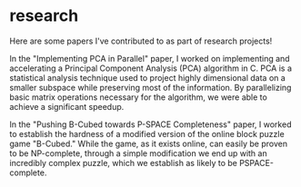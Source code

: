 # research
Here are some papers I've contributed to as part of research projects!

In the "Implementing PCA in Parallel" paper, I worked on implementing and accelerating a Principal Component Analysis (PCA) algorithm in C.
PCA is a statistical analysis technique used to project highly dimensional data on a smaller subspace while preserving most of the information.
By parallelizing basic matrix operations necessary for the algorithm, we were able to achieve a significant speedup.

In the "Pushing B-Cubed towards P-SPACE Completeness" paper, I worked to establish the hardness of a modified version of the online block puzzle game "B-Cubed." 
While the game, as it exists online, can easily be proven to be NP-complete, through a simple modification we end up with an incredibly
complex puzzle, which we establish as likely to be PSPACE-complete.
